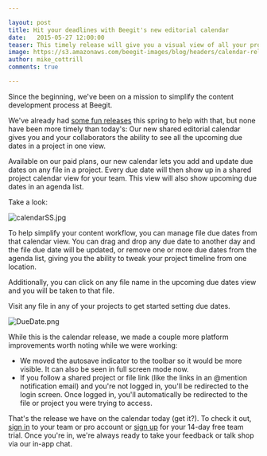 ```yaml
---

layout: post
title: Hit your deadlines with Beegit's new editorial calendar 
date:   2015-05-27 12:00:00
teaser: This timely release will give you a visual view of all your project due dates and help you manage your timeline from one central spot. 
image: https://s3.amazonaws.com/beegit-images/blog/headers/calendar-release.png
author: mike_cottrill
comments: true

---
```


Since the beginning, we've been on a mission to simplify the content development process at Beegit. 

We've already had [some fun releases](http://blog.beegit.com/new_features/2015/04/17/real-time-release/) this spring to help with that, but none have been more timely than today's: Our new shared editorial calendar gives you and your collaborators the ability to see all the upcoming due dates in a project in one view. 

Available on our paid plans, our new calendar lets you add and update due dates on any file in a project. Every due date will then show up in a shared project calendar view for your team. This view will also show upcoming due dates in an agenda list. 

Take a look: 

![calendarSS.jpg](https://ucarecdn.com/5186ec0c-3fc5-4cd1-b56c-83a45aa92f8a/)

To help simplify your content workflow, you can manage file due dates from that calendar view. You can drag and drop any due date to another day and the file due date will be updated, or remove one or more due dates from the agenda list, giving you the ability to tweak your project timeline from one location. 

Additionally, you can click on any file name in the upcoming due dates view and you will be taken to that file. 

Visit any file in any of your projects to get started setting due dates.

![DueDate.png](https://ucarecdn.com/02165520-a0df-4f18-a43e-c95aa2457c5f/)

While this is the calendar release, we made a couple more platform improvements worth noting while we were working:

- We moved the autosave indicator to the toolbar so it would be more visible. It can also be seen in full screen mode now.
- If you follow a shared project or file link (like the links in an @mention notification email) and you're not logged in, you'll be redirected to the login screen. Once logged in, you'll automatically be redirected to the file or project you were trying to access.

That's the release we have on the calendar today (get it?). To check it out, [sign in](https://beegit.com/login) to your team or pro account or [sign up](https://beegit.com/signup) for your 14-day free team trial. Once you're in, we're always ready to take your feedback or talk shop via our in-app chat. 
